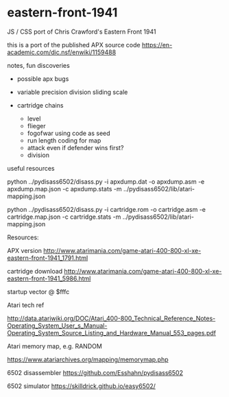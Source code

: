 # eastern-front-1941
JS / CSS port of Chris Crawford's Eastern Front 1941


this is a port of the published APX source code https://en-academic.com/dic.nsf/enwiki/1159488


notes, fun discoveries

- possible apx bugs

- variable precision division sliding scale

- cartridge chains
    - level
    - flieger
    - fogofwar using code as seed
    - run length coding for map
    - attack even if defender wins first?
    - division



useful resources

python ../pydisass6502/disass.py -i apxdump.dat -o apxdump.asm -e apxdump.map.json -c apxdump.stats -m ../pydisass6502/lib/atari-mapping.json

python ../pydisass6502/disass.py -i cartridge.rom -o cartridge.asm -e cartridge.map.json -c cartridge.stats -m ../pydisass6502/lib/atari-mapping.json


Resources:

APX version
http://www.atarimania.com/game-atari-400-800-xl-xe-eastern-front-1941_1791.html

cartridge download
http://www.atarimania.com/game-atari-400-800-xl-xe-eastern-front-1941_5986.html

startup vector @ $fffc


Atari tech ref

http://data.atariwiki.org/DOC/Atari_400-800_Technical_Reference_Notes-Operating_System_User_s_Manual-Operating_System_Source_Listing_and_Hardware_Manual_553_pages.pdf


Atari memory map, e.g. RANDOM

https://www.atariarchives.org/mapping/memorymap.php


6502 disassembler
https://github.com/Esshahn/pydisass6502


6502 simulator
https://skilldrick.github.io/easy6502/
